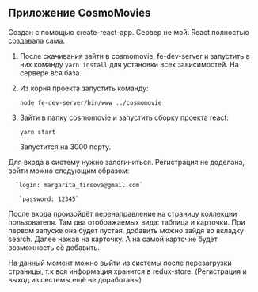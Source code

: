 ## Приложение CosmoMovies
    
Создан с помощью create-react-app. Сервер не мой. React полностью создавала сама.

    
  1. После скачивания зайти в cosmomovie, fe-dev-server и запустить в них команду `yarn install` для установки всех зависимостей. На сервере вся база. 

  2. Из корня проекта запустить команду:

       `node fe-dev-server/bin/www ../cosmomovie`

  3. Зайти в папку cosmomovie и запустить сборку проекта react:

      `yarn start`

      Запустится на 3000 порту.

  Для входа в систему нужно залогиниться. Регистрация не доделана, войти можно следующим образом:

      `login: margarita_firsova@gmail.com`

       `password: 12345`

  После входа произойдёт перенаправление на страницу коллекции пользователя. Там два отображаемых вида: таблица и карточки. При первом запуске она будет пустая, добавить можно зайдя во вкладку search. Далее нажав на карточку. А на самой карточке будет возможность её добавить.

  На данный момент можно выйти из системы после перезагрузки страницы, т.к вся информация хранится в redux-store. (Регистрация и выход из сестемы ещё не доработаны)



